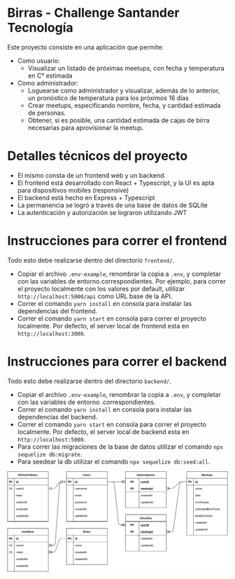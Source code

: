 # Birras - Challenge Santander Tecnología

Este proyecto consiste en una aplicación que permite:
- Como usuario:
  - Visualizar un listado de próximas meetups, con fecha y temperatura en C° estimada
- Como administrador:
  - Loguearse como administrador y visualizar, además de lo anterior, un pronóstico de temperatura para los próximos
    16 días
  - Crear meetups, especificando nombre, fecha, y cantidad estimada de personas.
  - Obtener, si es posible, una cantidad estimada de cajas de birra necesarias para aprovisionar la meetup.

# Detalles técnicos del proyecto

- El mismo consta de un frontend web y un backend.
- El frontend está desarrollado con React + Typescript, y la UI es apta para dispositivos mobiles (responsive)
- El backend está hecho en Express + Typescript
- La permanencia se logró a través de una base de datos de SQLite
- La autenticación y autorización se lograron utilizando JWT

# Instrucciones para correr el frontend

Todo esto debe realizarse dentro del directorio `frontend/`.

- Copiar el archivo `.env-example`, renombrar la copia a `.env`, y completar con las variables de entorno.correspondientes. Por ejemplo, para correr el proyecto localmente con los valores por default, utilizar `http://localhost:5000/api` como URL base de la API.
- Correr el comando `yarn install` en consola para instalar las dependencias del frontend.
- Correr el comando `yarn start` en consola para correr el proyecto localmente. Por defecto, el server local de frontend esta en `http://localhost:3000`.

# Instrucciones para correr el backend

Todo esto debe realizarse dentro del directorio `backend/`.

- Copiar el archivo `.env-example`, renombrar la copia a `.env`, y completar con las variables de entorno .correspondientes.
- Correr el comando `yarn install` en consola para instalar las dependencias del backend.
- Correr el comando `yarn start` en consola para correr el proyecto localmente. Por defecto, el server local de backend esta en `http://localhost:5000`.
- Para correr las migraciones de la base de datos utilizar el comando `npx sequelize db:migrate`.
- Para seedear la db utilizar el comando `npx sequelize db:seed:all`.


![](./misc/santander-db-schema.png)